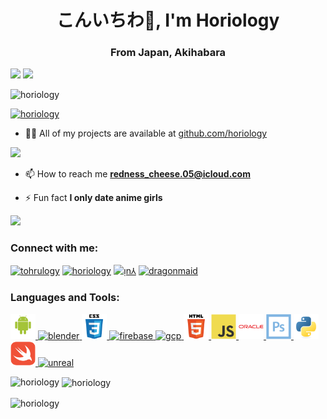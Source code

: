 <h1 align="center">こんいちわ👋, I'm Horiology</h1>
<h3 align="center">From Japan, Akihabara</h3>
<img src= "https://user-images.githubusercontent.com/84009428/133952041-064f34ab-1b77-4a72-8ede-a4dbd873ba08.gif">

<img src= "https://user-images.githubusercontent.com/84009428/133951457-bb50b72c-b2b6-4909-9f5e-e41c4c4e4925.gif">



<p align="left"> <img src="https://komarev.com/ghpvc/?username=horiology&label=Profile%20views&color=0e75b6&style=flat" alt="horiology" /> </p>

<p align="left"> <a href="https://github.com/ryo-ma/github-profile-trophy"><img src="https://github-profile-trophy.vercel.app/?username=horiology" alt="horiology" /></a> </p>

- 👨‍💻 All of my projects are available at [github.com/horiology](github.com/horiology)

<img src= "https://user-images.githubusercontent.com/84009428/133953633-94006cf8-1007-4650-8f01-026f694a33a7.gif">

- 📫 How to reach me **redness_cheese.05@icloud.com**

- ⚡ Fun fact **I only date anime girls**
<img src= "https://c.tenor.com/ffwNjCo-P4wAAAAC/dragon-maid-tohru.gif">

<h3 align="left">Connect with me:</h3>
<p align="left">
<a href="https://twitter.com/tohrulogy" target="blank"><img align="center" src="https://raw.githubusercontent.com/rahuldkjain/github-profile-readme-generator/master/src/images/icons/Social/twitter.svg" alt="tohrulogy" height="30" width="40" /></a>
<a href="https://stackoverflow.com/users/horiology" target="blank"><img align="center" src="https://raw.githubusercontent.com/rahuldkjain/github-profile-readme-generator/master/src/images/icons/Social/stack-overflow.svg" alt="horiology" height="30" width="40" /></a>
<a href="https://www.youtube.com/c/ᴉn⅄" target="blank"><img align="center" src="https://raw.githubusercontent.com/rahuldkjain/github-profile-readme-generator/master/src/images/icons/Social/youtube.svg" alt="ᴉn⅄" height="30" width="40" /></a>
<a href="https://discord.gg/dragonmaid" target="blank"><img align="center" src="https://raw.githubusercontent.com/rahuldkjain/github-profile-readme-generator/master/src/images/icons/Social/discord.svg" alt="dragonmaid" height="30" width="40" /></a>
</p>

<h3 align="left">Languages and Tools:</h3>
<p align="left"> <a href="https://developer.android.com" target="_blank"> <img src="https://raw.githubusercontent.com/devicons/devicon/master/icons/android/android-original-wordmark.svg" alt="android" width="40" height="40"/> </a> <a href="https://www.blender.org/" target="_blank"> <img src="https://download.blender.org/branding/community/blender_community_badge_white.svg" alt="blender" width="40" height="40"/> </a> <a href="https://www.w3schools.com/css/" target="_blank"> <img src="https://raw.githubusercontent.com/devicons/devicon/master/icons/css3/css3-original-wordmark.svg" alt="css3" width="40" height="40"/> </a> <a href="https://firebase.google.com/" target="_blank"> <img src="https://www.vectorlogo.zone/logos/firebase/firebase-icon.svg" alt="firebase" width="40" height="40"/> </a> <a href="https://cloud.google.com" target="_blank"> <img src="https://www.vectorlogo.zone/logos/google_cloud/google_cloud-icon.svg" alt="gcp" width="40" height="40"/> </a> <a href="https://www.w3.org/html/" target="_blank"> <img src="https://raw.githubusercontent.com/devicons/devicon/master/icons/html5/html5-original-wordmark.svg" alt="html5" width="40" height="40"/> </a> <a href="https://developer.mozilla.org/en-US/docs/Web/JavaScript" target="_blank"> <img src="https://raw.githubusercontent.com/devicons/devicon/master/icons/javascript/javascript-original.svg" alt="javascript" width="40" height="40"/> </a> <a href="https://www.oracle.com/" target="_blank"> <img src="https://raw.githubusercontent.com/devicons/devicon/master/icons/oracle/oracle-original.svg" alt="oracle" width="40" height="40"/> </a> <a href="https://www.photoshop.com/en" target="_blank"> <img src="https://raw.githubusercontent.com/devicons/devicon/master/icons/photoshop/photoshop-line.svg" alt="photoshop" width="40" height="40"/> </a> <a href="https://www.python.org" target="_blank"> <img src="https://raw.githubusercontent.com/devicons/devicon/master/icons/python/python-original.svg" alt="python" width="40" height="40"/> </a> <a href="https://developer.apple.com/swift/" target="_blank"> <img src="https://raw.githubusercontent.com/devicons/devicon/master/icons/swift/swift-original.svg" alt="swift" width="40" height="40"/> </a> <a href="https://unrealengine.com/" target="_blank"> <img src="https://raw.githubusercontent.com/kenangundogan/fontisto/036b7eca71aab1bef8e6a0518f7329f13ed62f6b/icons/svg/brand/unreal-engine.svg" alt="unreal" width="40" height="40"/> </a> </p>

<p><img align="left" src="https://github-readme-stats.vercel.app/api/top-langs?username=horiology&show_icons=true&locale=en&layout=compact" alt="horiology" /></p>

<p>&nbsp;<img align="center" src="https://github-readme-stats.vercel.app/api?username=horiology&show_icons=true&locale=en" alt="horiology" /></p>

<p><img align="center" src="https://github-readme-streak-stats.herokuapp.com/?user=horiology&" alt="horiology" /></p>
